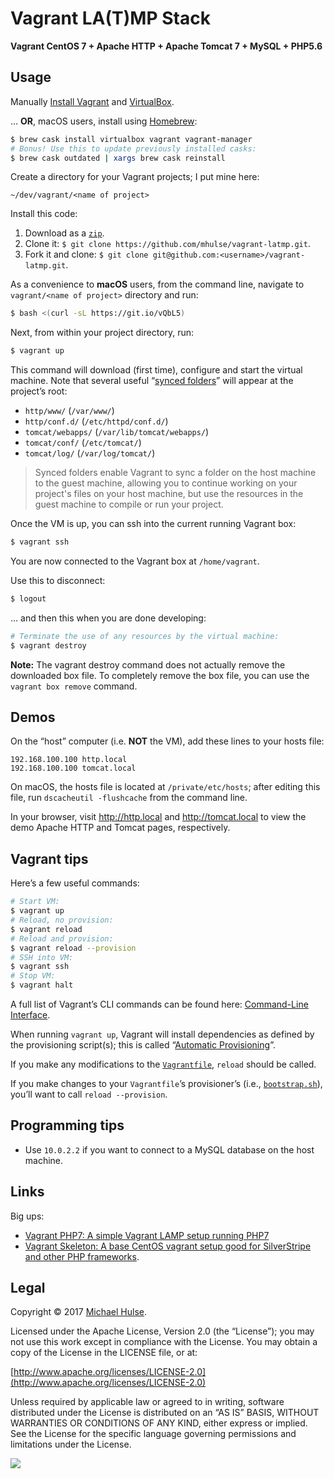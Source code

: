 # Vagrant LA(T)MP Stack

**Vagrant CentOS 7 + Apache HTTP + Apache Tomcat 7 + MySQL + PHP5.6**

## Usage

Manually [Install Vagrant](https://www.vagrantup.com) and [VirtualBox](https://www.virtualbox.org/wiki/Downloads).

… **OR**, macOS users, install using [Homebrew](https://brew.sh/):

```bash
$ brew cask install virtualbox vagrant vagrant-manager
# Bonus! Use this to update previously installed casks:
$ brew cask outdated | xargs brew cask reinstall
```

Create a directory for your Vagrant projects; I put mine here:

```text
~/dev/vagrant/<name of project>
```

Install this code:

1. Download as a [`zip`](../../archive/master.zip).
1. Clone it: `$ git clone https://github.com/mhulse/vagrant-latmp.git`.
1. Fork it and clone: `$ git clone git@github.com:<username>/vagrant-latmp.git`.

As a convenience to **macOS** users, from the command line, navigate to `vagrant/<name of project>` directory and run:

```bash
$ bash <(curl -sL https://git.io/vQbL5)
```

Next, from within your project directory, run:

```bash
$ vagrant up
```

This command will download (first time), configure and start the virtual machine. Note that several useful “[synced folders](https://www.vagrantup.com/docs/synced-folders/basic_usage.html)” will appear at the project’s root:

- `http/www/` (`/var/www/`)
- `http/conf.d/` (`/etc/httpd/conf.d/`)
- `tomcat/webapps/` (`/var/lib/tomcat/webapps/`)
- `tomcat/conf/` (`/etc/tomcat/`)
- `tomcat/log/` (`/var/log/tomcat/`)

> Synced folders enable Vagrant to sync a folder on the host machine to the guest machine, allowing you to continue working on your project's files on your host machine, but use the resources in the guest machine to compile or run your project.

Once the VM is up, you can ssh into the current running Vagrant box:

```bash
$ vagrant ssh
```

You are now connected to the Vagrant box at `/home/vagrant`.

Use this to disconnect:

```bash
$ logout
```

… and then this when you are done developing:

```bash
# Terminate the use of any resources by the virtual machine:
$ vagrant destroy
```

**Note:** The vagrant destroy command does not actually remove the downloaded box file. To completely remove the box file, you can use the `vagrant box remove` command.

## Demos

On the “host” computer (i.e. **NOT** the VM), add these lines to your hosts file:

```text
192.168.100.100	http.local
192.168.100.100	tomcat.local
```
On macOS, the hosts file is located at `/private/etc/hosts`; after editing this file, run `dscacheutil -flushcache` from the command line.

In your browser, visit <http://http.local> and <http://tomcat.local> to view the demo Apache HTTP and Tomcat pages, respectively.

## Vagrant tips

Here’s a few useful commands:

```bash
# Start VM:
$ vagrant up
# Reload, no provision:
$ vagrant reload
# Reload and provision:
$ vagrant reload --provision
# SSH into VM:
$ vagrant ssh
# Stop VM:
$ vagrant halt
```

A full list of Vagrant’s CLI commands can be found here: [Command-Line Interface](https://www.vagrantup.com/docs/cli/).

When running `vagrant up`, Vagrant will install dependencies as defined by the provisioning script(s); this is called “[Automatic Provisioning](https://www.vagrantup.com/intro/getting-started/provisioning.html)”.

If you make any modifications to the [`Vagrantfile`](Vagrantfile), `reload` should be called.

If you make changes to your `Vagrantfile`’s provisioner’s (i.e., [`bootstrap.sh`](bootstrap.sh)), you’ll want to call `reload --provision`.

## Programming tips

- Use `10.0.2.2` if you want to connect to a MySQL database on the host machine.

## Links

Big ups:

- [Vagrant PHP7: A simple Vagrant LAMP setup running PHP7](https://github.com/spiritix/vagrant-php7)
- [Vagrant Skeleton: A base CentOS vagrant setup good for SilverStripe and other PHP frameworks](https://github.com/BetterBrief/vagrant-skeleton/blob/master/Vagrantfile).

## Legal

Copyright © 2017 [Michael Hulse](http://mky.io).

Licensed under the Apache License, Version 2.0 (the “License”); you may not use this work except in compliance with the License. You may obtain a copy of the License in the LICENSE file, or at:

[http://www.apache.org/licenses/LICENSE-2.0](http://www.apache.org/licenses/LICENSE-2.0)

Unless required by applicable law or agreed to in writing, software distributed under the License is distributed on an “AS IS” BASIS, WITHOUT WARRANTIES OR CONDITIONS OF ANY KIND, either express or implied. See the License for the specific language governing permissions and limitations under the License.

<img src="https://github.global.ssl.fastly.net/images/icons/emoji/octocat.png">
